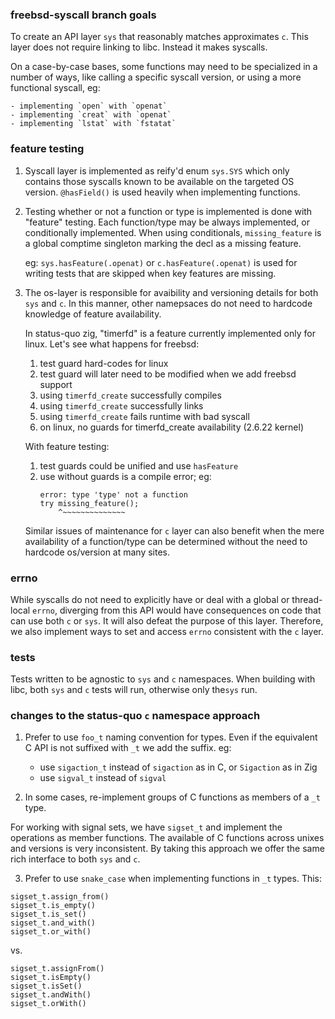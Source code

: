 ### freebsd-syscall branch goals

To create an API layer `sys` that reasonably matches approximates `c`.
This layer does not require linking to libc. Instead it makes syscalls.

On a case-by-case bases, some functions may need to be specialized in
a number of ways, like calling a specific syscall version, or using
a more functional syscall, eg:

    - implementing `open` with `openat`
    - implementing `creat` with `openat`
    - implementing `lstat` with `fstatat`

### feature testing

1. Syscall layer is implemented as reify'd enum `sys.SYS` which only
   contains those syscalls known to be available on the targeted OS version.
   `@hasField()` is used heavily when implementing functions.

2. Testing whether or not a function or type is implemented is done
   with "feature" testing. Each function/type may be always implemented,
   or conditionally implemented. When using conditionals, `missing_feature`
   is a global comptime singleton marking the decl as a missing feature.

   eg: `sys.hasFeature(.openat)` or `c.hasFeature(.openat)` is used
   for writing tests that are skipped when key features are missing.

3. The os-layer is responsible for avaibility and versioning details for
   both `sys` and `c`. In this manner, other namepsaces do not need to hardcode
   knowledge of feature availability.

   In status-quo zig, "timerfd" is a feature currently implemented only
   for linux. Let's see what happens for freebsd:

    1. test guard hard-codes for linux
    2. test guard will later need to be modified when we add freebsd support
    3. using `timerfd_create` successfully compiles
    4. using `timerfd_create` successfully links
    5. using `timerfd_create` fails runtime with bad syscall
    6. on linux, no guards for timerfd_create availability (2.6.22 kernel)

   With feature testing:

    1. test guards could be unified and use `hasFeature`
    2. use without guards is a compile error; eg:
        ```
        error: type 'type' not a function
        try missing_feature();
            ^~~~~~~~~~~~~~~
        ```

   Similar issues of maintenance for `c` layer can also benefit when the
   mere availability of a function/type can be determined without the need
   to hardcode os/version at many sites.

### errno

While syscalls do not need to explicitly have or deal with a global or
thread-local `errno`, diverging from this API would have consequences on
code that can use both `c` or `sys`. It will also defeat the purpose of
this layer. Therefore, we also implement ways to set and access `errno`
consistent with the `c` layer.

### tests

Tests written to be agnostic to `sys` and `c` namespaces. When building
with libc, both `sys` and `c` tests will run, otherwise only the`sys` run.

### changes to the status-quo `c` namespace approach

1. Prefer to use `foo_t` naming convention for types. Even if the equivalent
C API is not suffixed with `_t` we add the suffix. eg:

    - use `sigaction_t` instead of `sigaction` as in C, or `Sigaction` as in Zig
    - use `sigval_t` instead of `sigval`

2. In some cases, re-implement groups of C functions as members of a `_t` type.

For working with signal sets, we have `sigset_t` and implement the operations
as member functions. The available of C functions across unixes and versions is
very inconsistent. By taking this approach we offer the same rich interface to
both `sys` and `c`.

3. Prefer to use `snake_case` when implementing functions in `_t` types. This:

```
sigset_t.assign_from()
sigset_t.is_empty()
sigset_t.is_set()
sigset_t.and_with()
sigset_t.or_with()
```

vs.

```
sigset_t.assignFrom()
sigset_t.isEmpty()
sigset_t.isSet()
sigset_t.andWith()
sigset_t.orWith()
```

